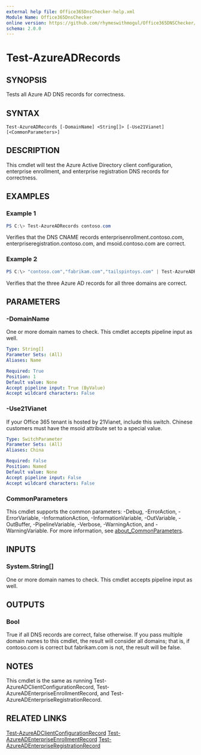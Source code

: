 ```yaml
---
external help file: Office365DnsChecker-help.xml
Module Name: Office365DnsChecker
online version: https://github.com/rhymeswithmogul/Office365DNSChecker/blob/main/man/en-US/Test-AzureADRecords.md
schema: 2.0.0
---
```


# Test-AzureADRecords

## SYNOPSIS
Tests all Azure AD DNS records for correctness.

## SYNTAX

```
Test-AzureADRecords [-DomainName] <String[]> [-Use21Vianet] [<CommonParameters>]
```

## DESCRIPTION
This cmdlet will test the Azure Active Directory client configuration, enterprise enrollment, and enterprise registration DNS records for correctness.

## EXAMPLES

### Example 1
```powershell
PS C:\> Test-AzureADRecords contoso.com
```

Verifies that the DNS CNAME records enterprisenrollment.contoso.com, enterpriseregistration.contoso.com, and msoid.contoso.com are correct.

### Example 2
```powershell
PS C:\> "contoso.com","fabrikam.com","tailspintoys.com" | Test-AzureADRecords
```

Verifies that the three Azure AD records for all three domains are correct.

## PARAMETERS

### -DomainName
One or more domain names to check.  This cmdlet accepts pipeline input as well.

```yaml
Type: String[]
Parameter Sets: (All)
Aliases: Name

Required: True
Position: 1
Default value: None
Accept pipeline input: True (ByValue)
Accept wildcard characters: False
```

### -Use21Vianet
If your Office 365 tenant is hosted by 21Vianet, include this switch.  Chinese customers must have the msoid attribute set to a special value.

```yaml
Type: SwitchParameter
Parameter Sets: (All)
Aliases: China

Required: False
Position: Named
Default value: None
Accept pipeline input: False
Accept wildcard characters: False
```

### CommonParameters
This cmdlet supports the common parameters: -Debug, -ErrorAction, -ErrorVariable, -InformationAction, -InformationVariable, -OutVariable, -OutBuffer, -PipelineVariable, -Verbose, -WarningAction, and -WarningVariable. For more information, see [about_CommonParameters](http://go.microsoft.com/fwlink/?LinkID=113216).

## INPUTS

### System.String[]
One or more domain names to check.  This cmdlet accepts pipeline input as well.

## OUTPUTS

### Bool
True if all DNS records are correct, false otherwise.  If you pass multiple domain names to this cmdlet, the result will consider all domains;  that is, if contoso.com is correct but fabrikam.com is not, the result will be false.

## NOTES
This cmdlet is the same as running Test-AzureADClientConfigurationRecord, Test-AzureADEnterpriseEnrollmentRecord, and Test-AzureADEnterpriseRegistrationRecord.

## RELATED LINKS

[Test-AzureADClientConfigurationRecord]()
[Test-AzureADEnterpriseEnrollmentRecord]()
[Test-AzureADEnterpriseRegistrationRecord]()